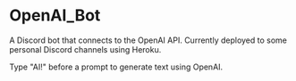 # OpenAI_Bot
A Discord bot that connects to the OpenAI API. Currently deployed to some personal Discord channels using Heroku.

Type "AI!" before a prompt to generate text using OpenAI.
